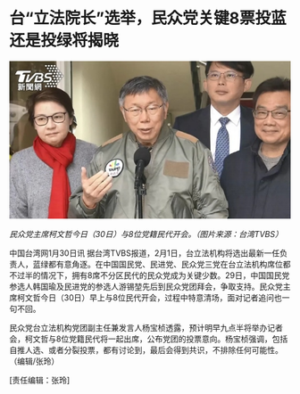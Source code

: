 # 台“立法院长”选举，民众党关键8票投蓝还是投绿将揭晓

![301b080453529367a0c4a0e7d918b92d.jpg](https://raw.githubusercontent.com/qqhsx/qqnews_image/main/2024/01/30/台“立法院长”选举，民众党关键8票投蓝还是投绿将揭晓/301b080453529367a0c4a0e7d918b92d.jpg)

_民众党主席柯文哲今日（30日）与8位党籍民代开会。（图片来源：台湾TVBS）_

中国台湾网1月30日讯
据台湾TVBS报道，2月1日，台立法机构将选出最新一任负责人，蓝绿都有意角逐。在中国国民党、民进党、民众党三党在台立法机构席位都不过半的情况下，拥有8席不分区民代的民众党成为关键少数。29日，中国国民党参选人韩国瑜及民进党的参选人游锡堃先后到民众党团拜会，争取支持。民众党主席柯文哲今日（30日）早上与8位民代开会，过程中特意清场，面对记者追问也一句不回。

民众党台立法机构党团副主任兼发言人杨宝桢透露，预计明早九点半将举办记者会，柯文哲与8位党籍民代将一起出席，公布党团的投票意向。杨宝桢强调，包括自推人选、或者分裂投票，都有讨论到，最后会得到共识，不排除任何可能性。（编辑/张玲）

[责任编辑：张玲]

